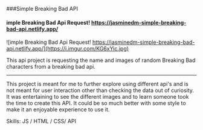 ###Simple Breaking Bad API
#### imple Breaking Bad Api Request! https://jasminedm-simple-breaking-bad-api.netlify.app/
![imple Breaking Bad Api Request! https://jasminedm-simple-breaking-bad-api.netlify.app/](https://i.imgur.com/KG6xYic.jpg)

This api project is requesting the name and images of random Breaking Bad characters from a breaking bad api.
<hr>
This project is meant for me to further explore using different api's and is not meant for user interaction other than checking the data out of curiosity. It was entertaining to see the different images and to learn someone took the time to create this API. It could be so much better with some style to make it an enjoyable experience to use it.

Skills:  JS / HTML / CSS/ API






